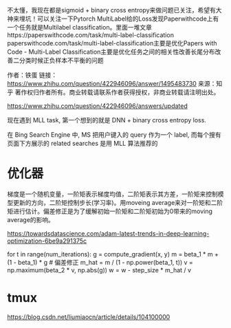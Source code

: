 不太懂，我现在都是sigmoid + binary cross entropy来做问题已关注，希望有大神来埋坑！可以关注一下Pytorch MultiLabel给的Loss发现Paperwithcode上有一个任务就是Multilabel classification。里面一堆文章https://paperswithcode.com/task/multi-label-classification​paperswithcode.com/task/multi-label-classification主要是优化Papers with Code - Multi-Label Classification主要是优化任务之间的相关性改善长尾分布改善二分类时候正负样本不平衡的问题

作者：铁蛋
链接：https://www.zhihu.com/question/422946096/answer/1495483730
来源：知乎
著作权归作者所有。商业转载请联系作者获得授权，非商业转载请注明出处。


https://www.zhihu.com/question/422946096/answers/updated

现在遇到 MLL task, 第一个想到的就是 DNN + binary cross entropy loss.

在 Bing Search Engine 中, MS 把用户键入的 query 作为一个 label, 而每个搜有页面下方展示的 related searches 是用 MLL 算法推荐的


# 优化器 
梯度是一个随机变量，一阶矩表示梯度均值，二阶矩表示其方差，一阶矩来控制模型更新的方向，二阶矩控制步长(学习率)。用moveing average来对一阶矩和二阶矩进行估计。偏差修正是为了缓解初始一阶矩和二阶矩初始为0带来的moving average的影响。

https://towardsdatascience.com/adam-latest-trends-in-deep-learning-optimization-6be9a291375c

for t in range(num_iterations):
    g = compute_gradient(x, y)
    m = beta_1 * m + (1 - beta_1) * g
    # 偏差修正
    m_hat = m / (1 - np.power(beta_1, t))
    v = np.maximum(beta_2 * v, np.abs(g))
    w = w - step_size * m_hat / v


# tmux
https://blog.csdn.net/liumiaocn/article/details/104100000
